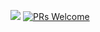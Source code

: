 <a href="https://postgresql.org"><img src="https://img.shields.io/badge/Hello%20-World!!-blue.svg"/></a>
[![PRs Welcome](https://img.shields.io/badge/PRs-welcome-brightgreen.svg?style=flat-square)](http://makeapullrequest.com)
